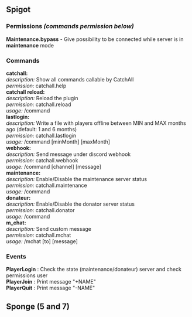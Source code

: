 ## Spigot
### Permissions *(commands permission below)*
**Maintenance.bypass** - Give possibility to be connected while server is in **maintenance** mode
### Commands
**catchall:** <br>
*description:* Show all commands callable by CatchAll <br>
*permission:* catchall.help <br>
**catchall reload:** <br>
*description:* Reload the plugin <br>
*permission:* catchall.reload <br>
*usage:* /command <br>
**lastlogin:** <br>
*description:* Write a file with players offline between MIN and MAX months ago (default: 1 and 6 months) <br>
*permission:* catchall.lastlogin <br>
*usage:* /command [minMonth] [maxMonth] <br>
**webhook:** <br>
*description:* Send message under discord webhook <br>
*permission:* catchall.webhook <br>
*usage:* /command [channel] [message] <br>
**maintenance:** <br>
*description:* Enable/Disable the maintenance server status <br>
*permission:* catchall.maintenance <br>
*usage:* /command <br>
**donateur:** <br>
*description:* Enable/Disable the donator server status <br>
*permission:* catchall.donator <br>
*usage:* /command <br>
**m_chat:** <br>
*description:* Send custom message<br>
*permission:* catchall.mchat <br>
*usage:* /mchat [to] [message] <br>
### Events
**PlayerLogin** : Check the state (maintenance/donateur) server and check permissions user <br>
**PlayerJoin** : Print message "+NAME" <br>
**PlayerQuit** : Print message "-NAME" <br>
## Sponge (5 and 7)